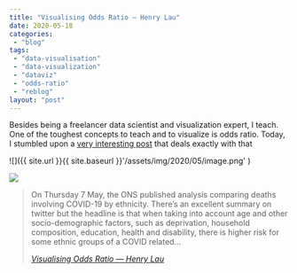 ```yaml
---
title: "Visualising Odds Ratio — Henry Lau"
date: 2020-05-18
categories: 
 - "blog"
tags: 
 - "data-visualisation"
 - "data-visualization"
 - "dataviz"
 - "odds-ratio"
 - "reblog"
layout: "post"
---
```


Besides being a freelancer data scientist and visualization expert, I teach. One of the toughest concepts to teach and to visualize is odds ratio. Today, I stumbled upon a [very interesting post](https://www.henrylau.co.uk/2020/05/10/visualising-odds-ratios/) that deals exactly with that

![]({{ site.url }}{{ site.baseurl }}'/assets/img/2020/05/image.png' )

![](https://i2.wp.com/raw.githubusercontent.com/henryjameslau/henryjameslau.github.io/master/_media/annotation.png?quality=80&ssl=1&strip=info&w=1600)

> On Thursday 7 May, the ONS published analysis comparing deaths involving COVID-19 by ethnicity. There’s an excellent summary on twitter but the headline is that when taking into account age and other socio-demographic factors, such as deprivation, household composition, education, health and disability, there is higher risk for some ethnic groups of a COVID related…
> 
> <cite><a href="http://www.henrylau.co.uk/2020/05/10/visualising-odds-ratios/">Visualising Odds Ratio — Henry Lau</a></cite>
